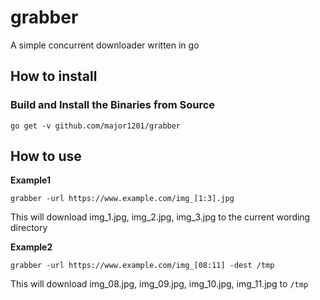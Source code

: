 # grabber
A simple concurrent downloader written in go

## How to install

### Build and Install the Binaries from Source

```
go get -v github.com/major1201/grabber
```

## How to use

**Example1**

```
grabber -url https://www.example.com/img_[1:3].jpg
```

This will download img_1.jpg, img_2.jpg, img_3.jpg to the current wording directory

**Example2**

```
grabber -url https://www.example.com/img_[08:11] -dest /tmp
```

This will download img_08.jpg, img_09.jpg, img_10.jpg, img_11.jpg to `/tmp`
